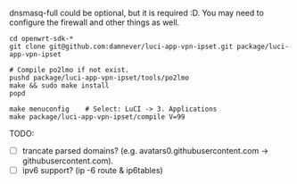 dnsmasq-full could be optional, but it is required :D.
You may need to configure the firewall and other things as well.

```
cd openwrt-sdk-*
git clone git@github.com:damnever/luci-app-vpn-ipset.git package/luci-app-vpn-ipset

# Compile po2lmo if not exist.
pushd package/luci-app-vpn-ipset/tools/po2lmo
make && sudo make install
popd

make menuconfig    # Select: LuCI -> 3. Applications
make package/luci-app-vpn-ipset/compile V=99
```

TODO:
- [ ] trancate parsed domains? (e.g. avatars0.githubusercontent.com -> githubusercontent.com).
- [ ] ipv6 support? (ip -6 route & ip6tables)
